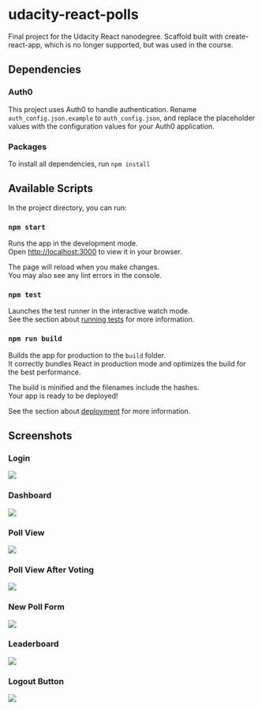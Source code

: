 # udacity-react-polls

Final project for the Udacity React nanodegree. Scaffold built with create-react-app, which is no longer supported, but was used in the course.

## Dependencies

### Auth0

This project uses Auth0 to handle authentication. Rename `auth_config.json.example` to `auth_config.json`, and replace the placeholder values with the configuration values for your Auth0 application.

### Packages

To install all dependencies, run `npm install`

## Available Scripts

In the project directory, you can run:

### `npm start`

Runs the app in the development mode.\
Open [http://localhost:3000](http://localhost:3000) to view it in your browser.

The page will reload when you make changes.\
You may also see any lint errors in the console.

### `npm test`

Launches the test runner in the interactive watch mode.\
See the section about [running tests](https://facebook.github.io/create-react-app/docs/running-tests) for more information.

### `npm run build`

Builds the app for production to the `build` folder.\
It correctly bundles React in production mode and optimizes the build for the best performance.

The build is minified and the filenames include the hashes.\
Your app is ready to be deployed!

See the section about [deployment](https://facebook.github.io/create-react-app/docs/deployment) for more information.

## Screenshots

### Login

![](https://github.com/mauricioschneider/udacity-react-polls/blob/main/docs/images/1-login.png?raw=true)

### Dashboard

![](https://github.com/mauricioschneider/udacity-react-polls/blob/main/docs/images/2-dashboard.png?raw=true)

### Poll View

![](https://github.com/mauricioschneider/udacity-react-polls/blob/main/docs/images/3-poll-view.png?raw=true)

### Poll View After Voting

![](https://github.com/mauricioschneider/udacity-react-polls/blob/main/docs/images/4-poll-view-voted.png?raw=true)

### New Poll Form

![](https://github.com/mauricioschneider/udacity-react-polls/blob/main/docs/images/5-new-poll.png?raw=true)

### Leaderboard

![](https://github.com/mauricioschneider/udacity-react-polls/blob/main/docs/images/6-leaderboard.png?raw=true)

### Logout Button

![](https://github.com/mauricioschneider/udacity-react-polls/blob/main/docs/images/7-logout-button.png?raw=true)
